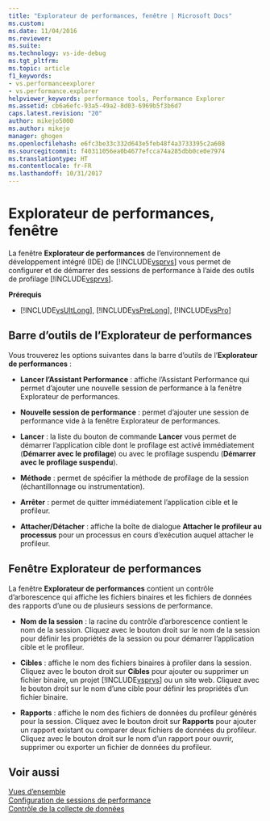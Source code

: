 ```yaml
---
title: "Explorateur de performances, fenêtre | Microsoft Docs"
ms.custom: 
ms.date: 11/04/2016
ms.reviewer: 
ms.suite: 
ms.technology: vs-ide-debug
ms.tgt_pltfrm: 
ms.topic: article
f1_keywords:
- vs.performanceexplorer
- vs.performance.explorer
helpviewer_keywords: performance tools, Performance Explorer
ms.assetid: cb6a6efc-93a5-49a2-8d03-6969b5f3b6d7
caps.latest.revision: "20"
author: mikejo5000
ms.author: mikejo
manager: ghogen
ms.openlocfilehash: e6fc3be33c332d643e5feb48f4a3733395c2a608
ms.sourcegitcommit: f40311056ea0b4677efcca74a285dbb0ce0e7974
ms.translationtype: HT
ms.contentlocale: fr-FR
ms.lasthandoff: 10/31/2017
---
```

# <a name="performance-explorer-window"></a>Explorateur de performances, fenêtre
La fenêtre **Explorateur de performances** de l’environnement de développement intégré (IDE) de [!INCLUDE[vsprvs](../code-quality/includes/vsprvs_md.md)] vous permet de configurer et de démarrer des sessions de performance à l’aide des outils de profilage [!INCLUDE[vsprvs](../code-quality/includes/vsprvs_md.md)].  
  
 **Prérequis**  
  
-   [!INCLUDE[vsUltLong](../code-quality/includes/vsultlong_md.md)], [!INCLUDE[vsPreLong](../code-quality/includes/vsprelong_md.md)], [!INCLUDE[vsPro](../code-quality/includes/vspro_md.md)]  
  
## <a name="performance-explorer-toolbar"></a>Barre d’outils de l’Explorateur de performances  
 Vous trouverez les options suivantes dans la barre d’outils de l’**Explorateur de performances** :  
  
-   **Lancer l’Assistant Performance** : affiche l’Assistant Performance qui permet d’ajouter une nouvelle session de performance à la fenêtre Explorateur de performances.  
  
-   **Nouvelle session de performance** : permet d’ajouter une session de performance vide à la fenêtre Explorateur de performances.  
  
-   **Lancer** : la liste du bouton de commande **Lancer** vous permet de démarrer l’application cible dont le profilage est activé immédiatement (**Démarrer avec le profilage**) ou avec le profilage suspendu (**Démarrer avec le profilage suspendu**).  
  
-   **Méthode** : permet de spécifier la méthode de profilage de la session (échantillonnage ou instrumentation).  
  
-   **Arrêter** : permet de quitter immédiatement l’application cible et le profileur.  
  
-   **Attacher/Détacher** : affiche la boîte de dialogue **Attacher le profileur au processus** pour un processus en cours d’exécution auquel attacher le profileur.  
  
## <a name="performance-explorer-window"></a>Fenêtre Explorateur de performances  
 La fenêtre **Explorateur de performances** contient un contrôle d’arborescence qui affiche les fichiers binaires et les fichiers de données des rapports d’une ou de plusieurs sessions de performance.  
  
-   **Nom de la session** : la racine du contrôle d’arborescence contient le nom de la session. Cliquez avec le bouton droit sur le nom de la session pour définir les propriétés de la session ou pour démarrer l’application cible et le profileur.  
  
-   **Cibles** : affiche le nom des fichiers binaires à profiler dans la session. Cliquez avec le bouton droit sur **Cibles** pour ajouter ou supprimer un fichier binaire, un projet [!INCLUDE[vsprvs](../code-quality/includes/vsprvs_md.md)] ou un site web. Cliquez avec le bouton droit sur le nom d’une cible pour définir les propriétés d’un fichier binaire.  
  
-   **Rapports** : affiche le nom des fichiers de données du profileur générés pour la session. Cliquez avec le bouton droit sur **Rapports** pour ajouter un rapport existant ou comparer deux fichiers de données du profileur. Cliquez avec le bouton droit sur le nom d’un rapport pour ouvrir, supprimer ou exporter un fichier de données du profileur.  
  
## <a name="see-also"></a>Voir aussi  
 [Vues d’ensemble](../profiling/overviews-performance-tools.md)   
 [Configuration de sessions de performance](../profiling/configuring-performance-sessions.md)   
 [Contrôle de la collecte de données](../profiling/controlling-data-collection.md)